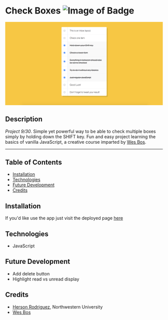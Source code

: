 # Check Boxes ![Image of Badge](https://img.shields.io/badge/CheckBoxes-v1.0.0-magenta)


![ScreenShot](/content/screenshot.png)


## **Description**

_Project 9/30_. Simple yet powerful way to be able to check multiple boxes simply by holding down the SHIFT key. Fun and easy project learning the basics of vanilla JavaScript, a creative course imparted by [Wes Bos](https://github.com/wesbos).


***

## Table of Contents

* [Installation](#installation)
* [Technologies](#technologies)
* [Future Development](#future%20development)
* [Credits](#credits)



## Installation

If you'd like use the app just visit the deployed page [here](https://rodriguezh21.github.io/check-boxes/)  


## Technologies

- JavaScript

## Future Development

- Add delete button
- Highlight read vs unread display

## Credits

* [Herson Rodriguez](https://github.com/rodriguezh21), Northwestern University
* [Wes Bos](https://github.com/wesbos)



